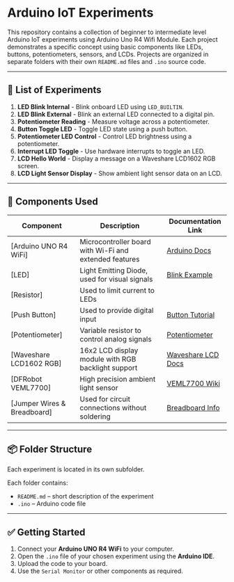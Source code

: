 # Arduino IoT Experiments

This repository contains a collection of beginner to intermediate level Arduino IoT experiments using Arduino Uno R4 Wifi Module. Each project demonstrates a specific concept using basic components like LEDs, buttons, potentiometers, sensors, and LCDs. Projects are organized in separate folders with their own `README.md` files and `.ino` source code.

---

## 🔧 List of Experiments

1. **LED Blink Internal** - Blink onboard LED using `LED_BUILTIN`.
2. **LED Blink External** - Blink an external LED connected to a digital pin.
3. **Potentiometer Reading** - Measure voltage across a potentiometer.
4. **Button Toggle LED** - Toggle LED state using a push button.
5. **Potentiometer LED Control** - Control LED brightness using a potentiometer.
6. **Interrupt LED Toggle** - Use hardware interrupts to toggle an LED.
7. **LCD Hello World** - Display a message on a Waveshare LCD1602 RGB screen.
8. **LCD Light Sensor Display** - Show ambient light sensor data on an LCD.

---

## 🧰 Components Used

| Component                          | Description                                               | Documentation Link |
|-----------------------------------|-----------------------------------------------------------|---------------------|
| [Arduino UNO R4 WiFi] | Microcontroller board with Wi-Fi and extended features     | [Arduino Docs](https://docs.arduino.cc/hardware/uno-r4-wifi) |
| [LED]     | Light Emitting Diode, used for visual signals              | [Blink Example](https://docs.arduino.cc/built-in-examples/basics/Blink/) |
| [Resistor]                   | Used to limit current to LEDs                              | |
| [Push Button] | Used to provide digital input                             | [Button Tutorial](https://www.arduino.cc/en/Tutorial/BuiltInExamples/Button) |
| [Potentiometer]        | Variable resistor to control analog signals                | [Potentiometer](https://docs.arduino.cc/learn/electronics/potentiometer-basics/) |
| [Waveshare LCD1602 RGB] | 16x2 LCD display module with RGB backlight support        | [Waveshare LCD Docs](https://www.waveshare.com/wiki/LCD1602_RGB_Module) |
| [DFRobot VEML7700] | High precision ambient light sensor                       | [VEML7700 Wiki](https://wiki.dfrobot.com/VEML7700_Lux_Sensor_SKU_SEN0364) |
| [Jumper Wires & Breadboard] | Used for circuit connections without soldering            | [Breadboard Info](https://components101.com/misc/breadboard) |

---

## 📦 Folder Structure

Each experiment is located in its own subfolder.


Each folder contains:
- `README.md` – short description of the experiment
- `.ino` – Arduino code file

---

## ✅ Getting Started

1. Connect your **Arduino UNO R4 WiFi** to your computer.
2. Open the `.ino` file of your chosen experiment using the **Arduino IDE**.
3. Upload the code to your board.
4. Use the `Serial Monitor` or other components as required.

